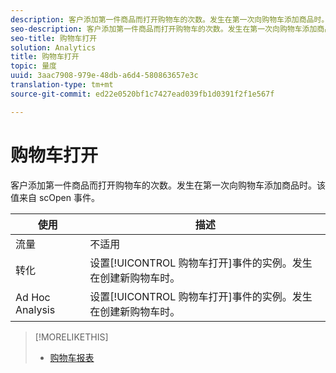 ```yaml
---
description: 客户添加第一件商品而打开购物车的次数。发生在第一次向购物车添加商品时。该值来自 scOpen 事件。
seo-description: 客户添加第一件商品而打开购物车的次数。发生在第一次向购物车添加商品时。该值来自 scOpen 事件。
seo-title: 购物车打开
solution: Analytics
title: 购物车打开
topic: 量度
uuid: 3aac7908-979e-48db-a6d4-580863657e3c
translation-type: tm+mt
source-git-commit: ed22e0520bf1c7427ead039fb1d0391f2f1e567f

---
```



# 购物车打开

客户添加第一件商品而打开购物车的次数。发生在第一次向购物车添加商品时。该值来自 scOpen 事件。

| 使用 | 描述 |
|---|---|
| 流量 | 不适用 |
| 转化 | 设置[!UICONTROL 购物车打开]事件的实例。发生在创建新购物车时。 |
| Ad Hoc Analysis | 设置[!UICONTROL 购物车打开]事件的实例。发生在创建新购物车时。 |

>[!MORELIKETHIS]
>
>* [购物车报表](/help/components/c-variables/dimensionslist/reports-shopping-cart.md)

